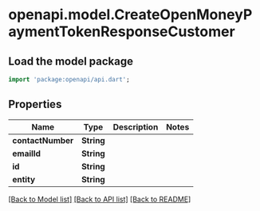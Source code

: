 # openapi.model.CreateOpenMoneyPaymentTokenResponseCustomer

## Load the model package
```dart
import 'package:openapi/api.dart';
```

## Properties
Name | Type | Description | Notes
------------ | ------------- | ------------- | -------------
**contactNumber** | **String** |  | 
**emailId** | **String** |  | 
**id** | **String** |  | 
**entity** | **String** |  | 

[[Back to Model list]](../README.md#documentation-for-models) [[Back to API list]](../README.md#documentation-for-api-endpoints) [[Back to README]](../README.md)


